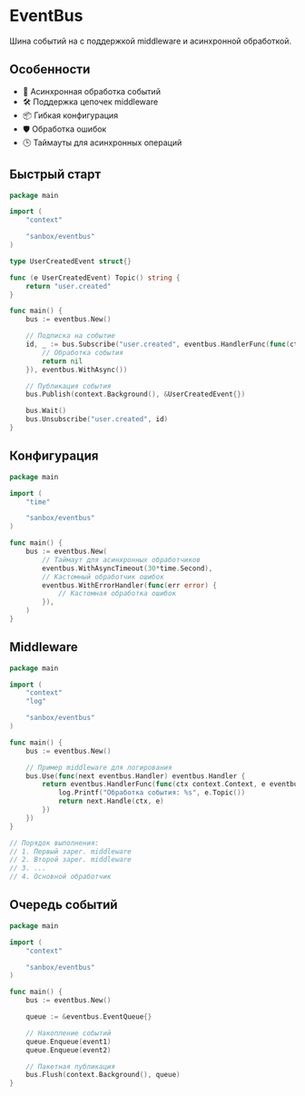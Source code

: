 # EventBus

Шина событий на с поддержкой middleware и асинхронной обработкой.

## Особенности

- 🚀 Асинхронная обработка событий
- 🛠️ Поддержка цепочек middleware
- 📦 Гибкая конфигурация
- 🛡️ Обработка ошибок
- 🕒 Таймауты для асинхронных операций

## Быстрый старт

```go
package main

import (
	"context"

	"sanbox/eventbus"
)

type UserCreatedEvent struct{}

func (e UserCreatedEvent) Topic() string {
	return "user.created"
}

func main() {
	bus := eventbus.New()

	// Подписка на событие
	id, _ := bus.Subscribe("user.created", eventbus.HandlerFunc(func(ctx context.Context, e eventbus.Event) error {
		// Обработка события
		return nil
	}), eventbus.WithAsync())

	// Публикация события
	bus.Publish(context.Background(), &UserCreatedEvent{})

	bus.Wait()
	bus.Unsubscribe("user.created", id)
}

```

## Конфигурация

```go
package main

import (
	"time"

	"sanbox/eventbus"
)

func main() {
	bus := eventbus.New(
		// Таймаут для асинхронных обработчиков
		eventbus.WithAsyncTimeout(30*time.Second),
		// Кастомный обработчик ошибок
		eventbus.WithErrorHandler(func(err error) {
			// Кастомная обработка ошибок
		}),
	)
}

```

## Middleware

```go
package main

import (
	"context"
	"log"

	"sanbox/eventbus"
)

func main() {
	bus := eventbus.New()

	// Пример middleware для логирования
	bus.Use(func(next eventbus.Handler) eventbus.Handler {
		return eventbus.HandlerFunc(func(ctx context.Context, e eventbus.Event) error {
			log.Printf("Обработка события: %s", e.Topic())
			return next.Handle(ctx, e)
		})
	})
}

// Порядок выполнения:
// 1. Первый зарег. middleware
// 2. Второй зарег. middleware
// 3. ...
// 4. Основной обработчик

```

## Очередь событий

```go
package main

import (
	"context"

	"sanbox/eventbus"
)

func main() {
	bus := eventbus.New()

	queue := &eventbus.EventQueue{}

	// Накопление событий
	queue.Enqueue(event1)
	queue.Enqueue(event2)

	// Пакетная публикация
	bus.Flush(context.Background(), queue)
}

```
